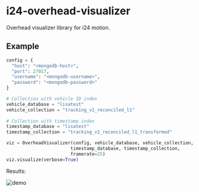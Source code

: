 # i24-overhead-visualizer

Overhead visualizer library for i24 motion. 

## Example

```python
config = {
  "host": "<mongodb-host>",
  "port": 27017,
  "username": "<mongodb-username>",
  "password": "<mongodb-password>"
}

# Collection with vehicle ID index 
vehicle_database = "lisatest"
vehicle_collection = "tracking_v1_reconciled_l1"
        
# Collection with timestamp index
timestamp_database = "lisatest"
timestamp_collection = "tracking_v1_reconciled_l1_transformed"

viz = OverheadVisualizer(config, vehicle_database, vehicle_collection,
                        timestamp_database, timestamp_collection,
                        framerate=25)
viz.visualize(verbose=True)
```

Results: 

![demo](https://user-images.githubusercontent.com/58854510/172712278-d5912ce8-c8ef-4b0b-a8d4-6143cb282995.gif)

